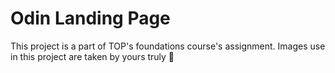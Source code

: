 # Odin Landing Page
This project is a part of TOP's foundations course's assignment. Images use in this project are taken by yours truly 🤞